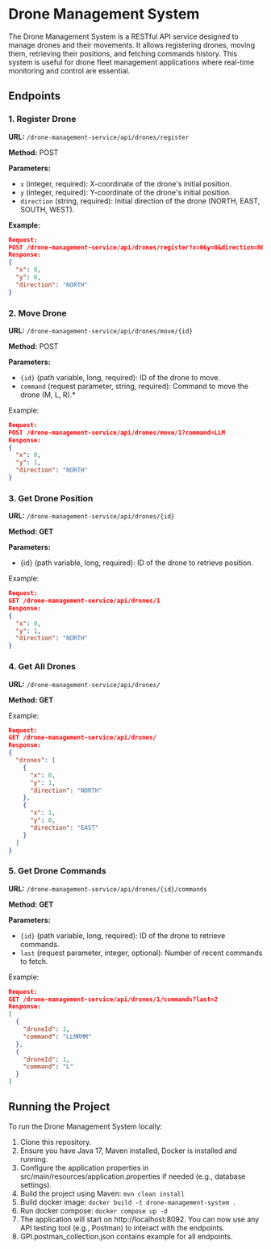 # Drone Management System

The Drone Management System is a RESTful API service designed to manage drones and their movements. It allows registering drones, moving them, retrieving their positions, and fetching commands history. This system is useful for drone fleet management applications where real-time monitoring and control are essential.

## Endpoints

### 1. Register Drone

**URL:** `/drone-management-service/api/drones/register`

**Method:** POST

**Parameters:**
- `x` (integer, required): X-coordinate of the drone's initial position.
- `y` (integer, required): Y-coordinate of the drone's initial position.
- `direction` (string, required): Initial direction of the drone (NORTH, EAST, SOUTH, WEST).

**Example:**
```json
Request:
POST /drone-management-service/api/drones/register?x=0&y=0&direction=NORTH
Response:
{
  "x": 0,
  "y": 0,
  "direction": "NORTH"
}
```
### 2. Move Drone
   **URL:**  `/drone-management-service/api/drones/move/{id}`

**Method:** POST

**Parameters:**

* `{id}` (path variable, long, required): ID of the drone to move.
* `command` (request parameter, string, required): Command to move the drone (M, L, R).*

Example:
```json
Request:
POST /drone-management-service/api/drones/move/1?command=LLM
Response:
{
  "x": 0,
  "y": 1,
  "direction": "NORTH"
}
```

### 3. Get Drone Position

**URL:**  `/drone-management-service/api/drones/{id}`

**Method: GET**

**Parameters:**

* {id} (path variable, long, required): ID of the drone to retrieve position. 

Example:
```json
Request:
GET /drone-management-service/api/drones/1
Response:
{
  "x": 0,
  "y": 1,
  "direction": "NORTH"
}
```

### 4. Get All Drones
**URL:** `/drone-management-service/api/drones/`

**Method: GET**

Example:
```json
Request:
GET /drone-management-service/api/drones/
Response:
{
  "drones": [
    {
      "x": 0,
      "y": 1,
      "direction": "NORTH"
    },
    {
      "x": 1,
      "y": 0,
      "direction": "EAST"
    }
  ]
}
```

### 5. Get Drone Commands
**URL:** `/drone-management-service/api/drones/{id}/commands`

**Method: GET**

**Parameters:**

* `{id}` (path variable, long, required): ID of the drone to retrieve commands.
* `last` (request parameter, integer, optional): Number of recent commands to fetch.

Example:

```json
Request:
GET /drone-management-service/api/drones/1/commands?last=2
Response:
[
  {
    "droneId": 1,
    "command": "LLMRMM"
  },
  {
    "droneId": 1,
    "command": "L"
  }
]
```

## Running the Project
To run the Drone Management System locally:

1. Clone this repository.
2. Ensure you have Java 17, Maven installed, Docker is installed and running.
3. Configure the application properties in src/main/resources/application.properties if needed (e.g., database settings).
4. Build the project using Maven: ```mvn clean install```
5. Build docker image: ```docker build -t drone-management-system .```
6. Run docker compose: ```docker compose up -d ```
7. The application will start on http://localhost:8092. You can now use any API testing tool (e.g., Postman) to interact with the endpoints.
8. GPI.postman_collection.json contains example for all endpoints.
